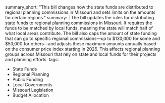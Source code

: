 summary_short: "This bill changes how the state funds are distributed to regional planning commissions in Missouri and sets limits on the amounts for certain regions."
summary: |
  The bill updates the rules for distributing state funds to regional planning commissions in Missouri. It requires the funds to be matched by local funds, meaning the state will match half of what local areas contribute. The bill also caps the amount of state funding that can go to specific regional commissions—up to $130,000 for some and $50,000 for others—and adjusts these maximum amounts annually based on the consumer price index starting in 2026. This affects regional planning groups across Missouri that rely on state and local funds for their projects and planning efforts.
tags:
  - State Funds
  - Regional Planning
  - Public Funding
  - Local Governments
  - Missouri Legislation
  - Budget Allocation

